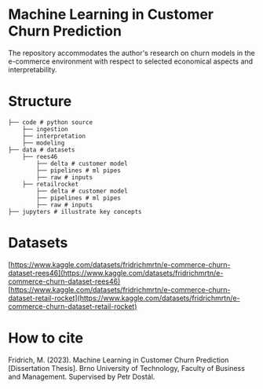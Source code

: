 # Machine Learning in Customer Churn Prediction

The repository accommodates the author's research on churn models in the e-commerce environment with respect to selected economical aspects and interpretability.

# Structure
```
├── code # python source
    ├── ingestion 
    ├── interpretation 
    ├── modeling          
├── data # datasets  
    ├── rees46  
        ├── delta # customer model
        ├── pipelines # ml pipes
        ├── raw # inputs 
    ├── retailrocket  
        ├── delta # customer model
        ├── pipelines # ml pipes
        ├── raw # inputs                              
├── jupyters # illustrate key concepts   

```

# Datasets
[https://www.kaggle.com/datasets/fridrichmrtn/e-commerce-churn-dataset-rees46](https://www.kaggle.com/datasets/fridrichmrtn/e-commerce-churn-dataset-rees46)  
[https://www.kaggle.com/datasets/fridrichmrtn/e-commerce-churn-dataset-retail-rocket](https://www.kaggle.com/datasets/fridrichmrtn/e-commerce-churn-dataset-retail-rocket)  

# How to cite
Fridrich, M. (2023). Machine Learning in Customer Churn Prediction [Dissertation Thesis]. Brno University of Technology, Faculty of Business and Management. Supervised by Petr Dostál.
